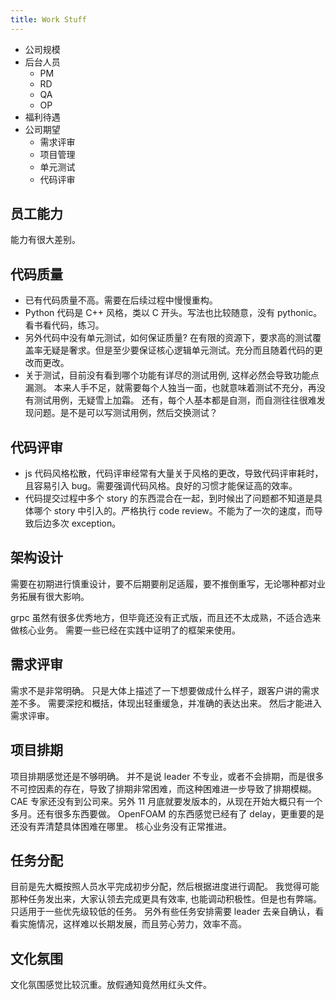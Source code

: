 ```yaml
---
title: Work Stuff
---
```


* 公司规模
* 后台人员
	* PM
	* RD
	* QA
	* OP
* 福利待遇
* 公司期望
	* 需求评审
	* 项目管理
	* 单元测试
	* 代码评审

<!--more-->

## 员工能力

能力有很大差别。

## 代码质量

* 已有代码质量不高。需要在后续过程中慢慢重构。
* Python 代码是 C++ 风格，类以 C 开头。写法也比较随意，没有 pythonic。看书看代码，练习。
* 另外代码中没有单元测试，如何保证质量? 在有限的资源下，要求高的测试覆盖率无疑是奢求。但是至少要保证核心逻辑单元测试。充分而且随着代码的更改而更改。
* 关于测试，目前没有看到哪个功能有详尽的测试用例, 这样必然会导致功能点漏测。
本来人手不足，就需要每个人独当一面，也就意味着测试不充分，再没有测试用例，无疑雪上加霜。
还有，每个人基本都是自测，而自测往往很难发现问题。是不是可以写测试用例，然后交换测试？

## 代码评审

* js 代码风格松散，代码评审经常有大量关于风格的更改，导致代码评审耗时，且容易引入 bug。需要强调代码风格。良好的习惯才能保证高的效率。
* 代码提交过程中多个 story 的东西混合在一起，到时候出了问题都不知道是具体哪个 story 中引入的。严格执行 code review。不能为了一次的速度，而导致后边多次 exception。

## 架构设计

需要在初期进行慎重设计，要不后期要削足适履，要不推倒重写，无论哪种都对业务拓展有很大影响。

grpc 虽然有很多优秀地方，但毕竟还没有正式版，而且还不太成熟，不适合选来做核心业务。
需要一些已经在实践中证明了的框架来使用。

## 需求评审

需求不是非常明确。
只是大体上描述了一下想要做成什么样子，跟客户讲的需求差不多。
需要深挖和概括，体现出轻重缓急，并准确的表达出来。
然后才能进入需求评审。

## 项目排期

项目排期感觉还是不够明确。
并不是说 leader 不专业，或者不会排期，而是很多不可控因素的存在，导致了排期非常困难，而这种困难进一步导致了排期模糊。
CAE 专家还没有到公司来。另外 11 月底就要发版本的，从现在开始大概只有一个多月。还有很多东西要做。
OpenFOAM 的东西感觉已经有了 delay，更重要的是还没有弄清楚具体困难在哪里。
核心业务没有正常推进。

## 任务分配

目前是先大概按照人员水平完成初步分配，然后根据进度进行调配。
我觉得可能那种任务发出来，大家认领去完成更具有效率, 也能调动积极性。但是也有弊端。只适用于一些优先级较低的任务。
另外有些任务安排需要 leader 去亲自确认，看看实施情况，这样难以长期发展，而且劳心劳力，效率不高。

## 文化氛围

文化氛围感觉比较沉重。放假通知竟然用红头文件。

